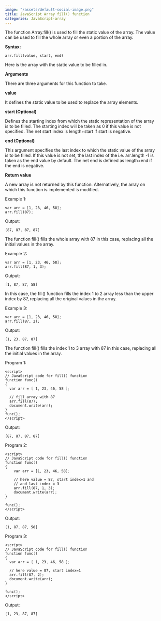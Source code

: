 ```yaml
---
image: "/assets/default-social-image.png"
title: JavaScript Array fill() function
categories: JavaScript-array
---
```


The function Array.fill() is used to fill the static value of the array. The value can be used to fill the whole array or even a portion of the array.

**Syntax:**

`arr.fill(value, start, end)`

Here is the array with the static value to be filled in.

**Arguments**

There are three arguments for this function to take.

**value**

It defines the static value to be used to replace the array elements.

**start (Optional)**

Defines the starting index from which the static representation of the array is to be filled. The starting index will be taken as 0 if this value is not specified. The net start index is length+start if start is negative.

**end (Optional)**

This argument specifies the last index to which the static value of the array is to be filled. If this value is not set, the last index of the i.e. arr.length -1 is taken as the end value by default. The net end is defined as length+end if the end is negative.

**Return value**

A new array is not returned by this function. Alternatively, the array on which this function is implemented is modified.

Example 1:

```
var arr = [1, 23, 46, 58];
arr.fill(87); 
```

Output:

`[87, 87, 87, 87]`

The function fill() fills the whole array with 87 in this case, replacing all the initial values in the array.

Example 2:

```
var arr = [1, 23, 46, 58];
arr.fill(87, 1, 3); 
```

Output:

`[1, 87, 87, 58]`

In this case, the fill() function fills the index 1 to 2 array less than the upper index by 87, replacing all the original values in the array.

Example 3:

```
var arr = [1, 23, 46, 58];
arr.fill(87, 2); 
```

Output:

`[1, 23, 87, 87]`

The function fill() fills the index 1 to 3 array with 87 in this case, replacing all the initial values in the array.

Program 1:

```
<script> 
// JavaScript code for fill() function 
function func() 
{ 
  var arr = [ 1, 23, 46, 58 ]; 
  
  // fill array with 87 
  arr.fill(87); 
  document.write(arr); 
}  
func(); 
</script> 
```

Output:

`[87, 87, 87, 87]`

Program 2:

```
<script> 
// JavaScript code for fill() function 
function func()  
{ 
    var arr = [1, 23, 46, 58]; 
      
    // here value = 87, start index=1 and 
    // and last index = 3  
    arr.fill(87, 1, 3); 
    document.write(arr); 
} 
  
func(); 
</script> 
```

Output:

`[1, 87, 87, 58]`

Program 3:

```
<script> 
// JavaScript code for fill() function 
function func()  
{ 
  var arr = [ 1, 23, 46, 58 ]; 
  
  // here value = 87, start index=1  
  arr.fill(87, 2); 
  document.write(arr); 
} 
  
func(); 
</script> 
```

Output:

`[1, 23, 87, 87]`